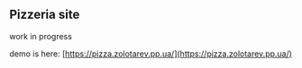 ## Pizzeria site

work in progress

demo is here: [https://pizza.zolotarev.pp.ua/](https://pizza.zolotarev.pp.ua/)